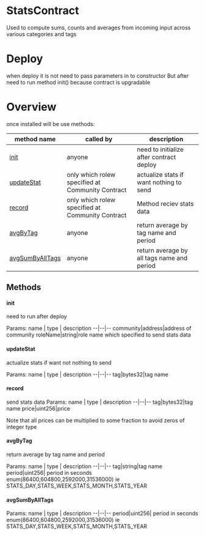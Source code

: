 # StatsContract
Used to compute sums, counts and averages from incoming input across various categories and tags

# Deploy
when deploy it is not need to pass parameters in to constructor
But after need to run method init() because contract is upgradable

# Overview
once installed will be use methods:
<table>
<thead>
	<tr>
		<th>method name</th>
		<th>called by</th>
		<th>description</th>
	</tr>
</thead>
<tbody>
    <tr>
		<td><a href="#init">init</a></td>
		<td>anyone</td>
		<td>need to initialize after contract deploy</td>
	</tr>
	<tr>
		<td><a href="#updatestat">updateStat</a></td>
		<td>only which rolew specified at Community Contract</td>
		<td>actualize stats if want nothing to send</td>
	</tr>
    <tr>
		<td><a href="#record">record</a></td>
		<td>only which rolew specified at Community Contract</td>
		<td>Method reciev stats data</td>
	</tr>
	<tr>
		<td><a href="#avgbytag">avgByTag</a></td>
		<td>anyone</td>
		<td>return average by tag name and period</td>
	</tr>
	<tr>
		<td><a href="#avgsumbyalltags">avgSumByAllTags</a></td>
		<td>anyone</td>
		<td>return average by all tags name and period</td>
	</tr>
</tbody>
</table>


## Methods

#### init
need to run after deploy

Params:
name  | type | description
--|--|--
community|address|address of community
roleName|string|role name which specified to send stats data

#### updateStat
actualize stats if want not nothing to send

Params:
name  | type | description
--|--|--
tag|bytes32|tag name

#### record
send stats data 
Params:
name  | type | description
--|--|--
tag|bytes32|tag name
price|uint256|price

Note that all prices can be multiplied to some fraction to avoid zeros of integer type

#### avgByTag
return average by tag name and period

Params:
name  | type | description
--|--|--
tag|string|tag name
period|uint256| period in seconds enum(86400,604800,2592000,31536000) ie STATS_DAY,STATS_WEEK,STATS_MONTH,STATS_YEAR

#### avgSumByAllTags 

Params:
name  | type | description
--|--|--
period|uint256| period in seconds enum(86400,604800,2592000,31536000) ie STATS_DAY,STATS_WEEK,STATS_MONTH,STATS_YEAR
